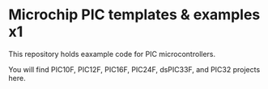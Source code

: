 # Microchip PIC templates & examples x1

This repository holds eaxample code for PIC microcontrollers.

You will find PIC10F, PIC12F, PIC16F, PIC24F, dsPIC33F, and PIC32 projects here.

